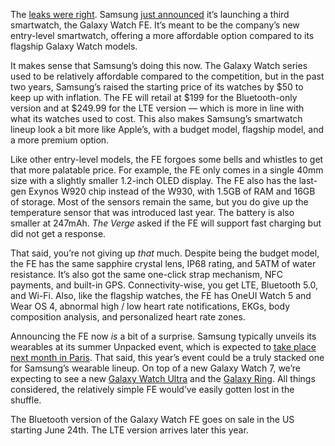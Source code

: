 The [leaks were right](/2024/6/4/24171225/samsung-galaxy-watch-fe-leak-cheaper). Samsung [just announced](https://news.samsung.com/us/samsung-galaxy-watch-fe-with-advanced-health-monitoring-technology/) it’s launching a third smartwatch, the Galaxy Watch FE. It’s meant to be the company’s new entry-level smartwatch, offering a more affordable option compared to its flagship Galaxy Watch models.

It makes sense that Samsung’s doing this now. The Galaxy Watch series used to be relatively affordable compared to the competition, but in the past two years, Samsung’s raised the starting price of its watches by $50 to keep up with inflation. The FE will retail at $199 for the Bluetooth-only version and at $249.99 for the LTE version — which is more in line with what its watches used to cost. This also makes Samsung’s smartwatch lineup look a bit more like Apple’s, with a budget model, flagship model, and a more premium option.

Like other entry-level models, the FE forgoes some bells and whistles to get that more palatable price. For example, the FE only comes in a single 40mm size with a slightly smaller 1.2-inch OLED display. The FE also has the last-gen Exynos W920 chip instead of the W930, with 1.5GB of RAM and 16GB of storage. Most of the sensors remain the same, but you do give up the temperature sensor that was introduced last year. The battery is also smaller at 247mAh. *The Verge* asked if the FE will support fast charging but did not get a response.

That said, you’re not giving up *that* much. Despite being the budget model, the FE has the same sapphire crystal lens, IP68 rating, and 5ATM of water resistance. It’s also got the same one-click strap mechanism, NFC payments, and built-in GPS. Connectivity-wise, you get LTE, Bluetooth 5.0, and Wi-Fi. Also, like the flagship watches, the FE has OneUI Watch 5 and Wear OS 4, abnormal high / low heart rate notifications, EKGs, body composition analysis, and personalized heart rate zones.

Announcing the FE now *is* a bit of a surprise. Samsung typically unveils its wearables at its summer Unpacked event, which is expected to [take place next month in Paris](/2024/5/24/24163832/samsung-unpacked-rumored-for-july-10th-in-paris). That said, this year’s event could be a truly stacked one for Samsung’s wearable lineup. On top of a new Galaxy Watch 7, we’re expecting to see a new [Galaxy Watch Ultra](/2024/5/24/24163867/samsung-galaxy-watch7-ultra-leak-square) and the [Galaxy Ring](/2024/2/26/24082729/samsung-has-big-ambitions-for-the-galaxy-ring). All things considered, the relatively simple FE would’ve easily gotten lost in the shuffle.

The Bluetooth version of the Galaxy Watch FE goes on sale in the US starting June 24th. The LTE version arrives later this year.

